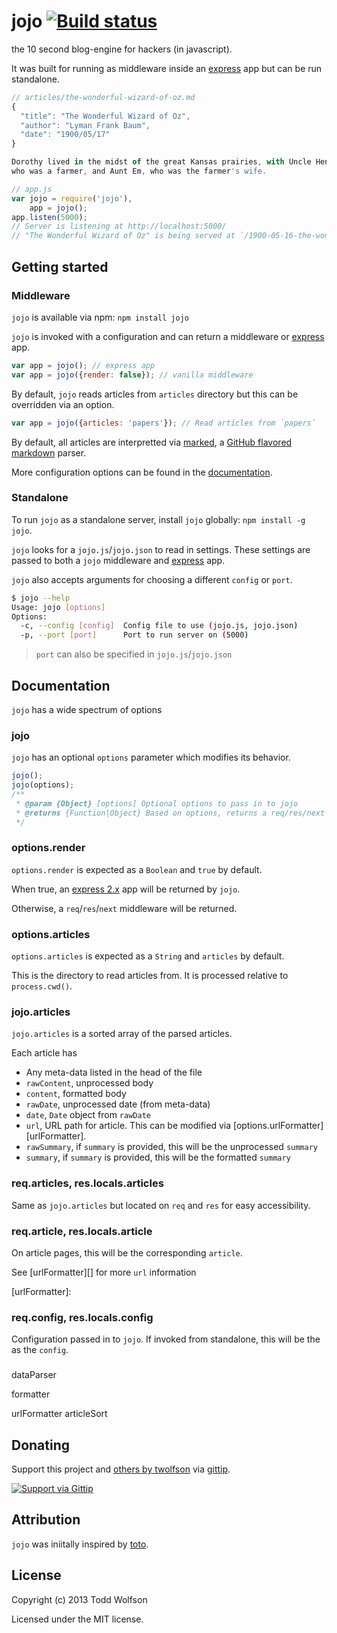 # jojo [![Build status](https://travis-ci.org/twolfson/jojo.png?branch=master)](https://travis-ci.org/twolfson/jojo)
the 10 second blog-engine for hackers (in javascript).

It was built for running as middleware inside an [express][] app but can be run standalone.

[express]: http://expressjs.com/2x/

```js
// articles/the-wonderful-wizard-of-oz.md
{
  "title": "The Wonderful Wizard of Oz",
  "author": "Lyman Frank Baum",
  "date": "1900/05/17"
}

Dorothy lived in the midst of the great Kansas prairies, with Uncle Henry,
who was a farmer, and Aunt Em, who was the farmer's wife.

// app.js
var jojo = require('jojo'),
    app = jojo();
app.listen(5000);
// Server is listening at http://localhost:5000/
// "The Wonderful Wizard of Oz" is being served at `/1900-05-16-the-wonderful-wizard-of-oz`
```

## Getting started
### Middleware
`jojo` is available via npm: `npm install jojo`

`jojo` is invoked with a configuration and can return a middleware or [express][] app.

```js
var app = jojo(); // express app
var app = jojo({render: false}); // vanilla middleware
```

By default, `jojo` reads articles from `articles` directory but this can be overridden via an option.

```js
var app = jojo({articles: 'papers'}); // Read articles from `papers`
```

By default, all articles are interpretted via [marked][], a [GitHub flavored markdown][gfm] parser.

More configuration options can be found in the [documentation][].

[marked]: https://github.com/chjj/marked
[gfm]: http://github.github.com/github-flavored-markdown/
[documentation]: #documentation

### Standalone
To run `jojo` as a standalone server, install `jojo` globally: `npm install -g jojo`.

`jojo` looks for a `jojo.js`/`jojo.json` to read in settings. These settings are passed to both a `jojo` middleware and [express][] app.

`jojo` also accepts arguments for choosing a different `config` or `port`.

```bash
$ jojo --help
Usage: jojo [options]
Options:
  -c, --config [config]  Config file to use (jojo.js, jojo.json)
  -p, --port [port]      Port to run server on (5000)
```

> `port` can also be specified in `jojo.js`/`jojo.json`

## Documentation
`jojo` has a wide spectrum of options


### jojo
`jojo` has an optional `options` parameter which modifies its behavior.

```js
jojo();
jojo(options);
/**
 * @param {Object} [options] Optional options to pass in to jojo
 * @returns {Function|Object} Based on options, returns a req/res/next function or express 2.x app.
 */
```

### options.render
`options.render` is expected as a `Boolean` and `true` by default.

When true, an [express 2.x][express] app will be returned by `jojo`.

Otherwise, a `req`/`res`/`next` middleware will be returned.

### options.articles
`options.articles` is expected as a `String` and `articles` by default.

This is the directory to read articles from. It is processed relative to `process.cwd()`.

### jojo.articles
`jojo.articles` is a sorted array of the parsed articles.

Each article has

- Any meta-data listed in the head of the file
- `rawContent`, unprocessed body
- `content`, formatted body
- `rawDate`, unprocessed date (from meta-data)
- `date`, `Date` object from `rawDate`
- `url`, URL path for article. This can be modified via [options.urlFormatter][urlFormatter].
- `rawSummary`, if `summary` is provided, this will be the unprocessed `summary`
- `summary`, if `summary` is provided, this will be the formatted `summary`

### req.articles, res.locals.articles
Same as `jojo.articles` but located on `req` and `res` for easy accessibility.

### req.article, res.locals.article
On article pages, this will be the corresponding `article`.

See [urlFormatter][] for more `url` information

[urlFormatter]:

### req.config, res.locals.config
Configuration passed in to `jojo`. If invoked from standalone, this will be the as the `config`.

###

dataParser

formatter

urlFormatter
articleSort

## Donating
Support this project and [others by twolfson][gittip] via [gittip][].

[![Support via Gittip][gittip-badge]][gittip]

[gittip-badge]: https://rawgithub.com/twolfson/gittip-badge/master/dist/gittip.png
[gittip]: https://www.gittip.com/twolfson/

## Attribution
`jojo` was iniitally inspired by [toto][].

[toto]: https://github.com/cloudhead/toto

## License
Copyright (c) 2013 Todd Wolfson

Licensed under the MIT license.